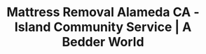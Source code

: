---
layout: location.njk
title: "Mattress Removal Alameda CA - Island Community Service | A Bedder World"
metaDescription: "Professional mattress removal in Alameda's unique island community. Next-day pickup serving Victorian homes and waterfront condos. Licensed disposal through Alameda County programs. Call 720-263-6094."
permalink: /mattress-removal/california/san-francisco/alameda/
city: "Alameda"
state: "California"
stateSlug: "california"
parentMetro: "San Francisco"
coordinates:
  lat: 37.7652
  lng: -122.2416
pricing:
  startingPrice: 125
  single: 125
  queen: 155
  king: 180
zipCodes:
  - "94501"
  - "94502"
neighborhoods:
  - name: "West End"
    zipCodes: ["94501"]
  - name: "East End" 
    zipCodes: ["94501"]
  - name: "Alameda Point"
    zipCodes: ["94501"]
  - name: "Marina Village"
    zipCodes: ["94501"]
  - name: "Bay Farm Island"
    zipCodes: ["94502"]
  - name: "Harbor Bay"
    zipCodes: ["94502"]
  - name: "Gold Coast"
    zipCodes: ["94501"]
  - name: "Central Alameda"
    zipCodes: ["94501"]
  - name: "College of Alameda Area"
    zipCodes: ["94501"]
  - name: "Park Street District"
    zipCodes: ["94501"]
  - name: "Webster Street Corridor"
    zipCodes: ["94501"]
  - name: "Crown Memorial Beach"
    zipCodes: ["94501"]
  - name: "Fernside"
    zipCodes: ["94501"]
  - name: "Island City"
    zipCodes: ["94501"]
  - name: "Naval Air Station Area"
    zipCodes: ["94501"]
businessHours:
  monday: "8:00 AM - 6:00 PM"
  tuesday: "8:00 AM - 6:00 PM" 
  wednesday: "8:00 AM - 6:00 PM"
  thursday: "8:00 AM - 6:00 PM"
  friday: "8:00 AM - 6:00 PM"
  saturday: "8:00 AM - 4:00 PM"
  sunday: "Closed"
pageContent:
  heroTitle: "Island Community Mattress Removal in Alameda"
  heroDescription: "Victorian homes and modern condos deserve professional bed removal. Island-wide pickup with ferry coordination for all neighborhoods from East End to Bay Farm Island."
  
  aboutService: "Alameda's unique island character creates special logistics needs for mattress removal. Our team understands ferry schedules, narrow Victorian stairs, and waterfront condo building requirements. Island living means planning ahead - we coordinate pickups around your commute timing and building access needs. Professional removal keeps your historic neighborhood beautiful while meeting California's strict recycling requirements. From the historic West End Victorian district to modern Bay Farm Island high-rises, we handle all building types with expertise. Our crews know ferry timing patterns, parking restrictions, and building access protocols throughout this 78,000-resident island community. We partner with Alameda County Waste Management Authority and California Mattress Recycling Council programs to ensure proper disposal through certified facilities, with springs separated for metal recovery and foam processed according to state environmental standards."

  serviceAreasIntro: "We provide comprehensive mattress pickup services throughout Alameda's unique island neighborhoods, covering Victorian districts and modern waterfront communities:"

  howItWorks: "**Simple Island-Friendly Process:** **Step 1: Quick Assessment** - Tell us your location (East End Victorian, Bay Farm high-rise, Marina Village townhome). We coordinate timing around ferry schedules if needed. **Step 2: Team Dispatch** - Professional crews arrive with island geography knowledge. We handle narrow streets and limited parking situations. **Step 3: Safe Removal** - Careful extraction from Victorian staircases or condo freight elevators. All debris cleaned up. **Step 4: Eco-Friendly Processing** - Items go to certified California recycling facilities through county programs."

  whyChooseUs: "Living on Alameda island means unique service needs. Ferry commuters appreciate flexible scheduling that works around AC Transit and ferry timetables. Victorian home owners need staircase expertise for narrow passages and ornate banisters. Waterfront residents value thorough cleanup to protect property values. Bay Farm Island residents require building protocol knowledge for high-rise pickups. Professional service protects historic home character while meeting HOA requirements. Licensed disposal satisfies strict county environmental regulations. Quick service minimizes disruption to island community life."

  disposalProcess: "Alameda follows Alameda County waste regulations requiring licensed haulers for bulky items. Island location necessitates careful disposal planning through certified mainland facilities. California Mattress Recycling Council operates the state-wide program ensuring proper breakdown of components. Alameda County Waste Management Authority oversees local compliance and transfer station operations. Professional service includes documentation for HOA requirements common in waterfront communities. Licensed teams understand both unique island logistics and state environmental compliance standards."

  environmentalImpact: "Island communities value environmental protection - being surrounded by bay waters makes responsible disposal crucial. Each mattress contains 20+ pounds of recyclable steel springs plus foam materials that must be properly processed. Professional recycling prevents bay contamination through certified material separation facilities. California's producer responsibility program funds the statewide collection network. Island pickup service reduces individual trips to mainland disposal sites, lowering community carbon footprint. Licensed disposal ensures materials reach certified processing facilities rather than risk illegal dumping that could impact surrounding waters."

  regulationsCompliance: "Our service ensures full compliance with Alameda County mattress disposal regulations, which require licensed waste haulers for bulky item pickup from the island community. We coordinate with Alameda County Waste Management Authority and utilize approved transfer stations for proper mainland processing. Professional service includes documentation for HOA requirements common in waterfront communities, ensuring materials reach certified California recycling facilities rather than risk improper disposal that could impact surrounding bay waters."

faqs:
  - question: "Do you handle pickup from Victorian homes with narrow staircases?"
    answer: "Yes, our teams regularly navigate Alameda's historic Victorian staircases. We bring appropriate equipment and take extra care with narrow passages and ornate banisters common in West End and East End homes."

  - question: "Can you coordinate around ferry commuter schedules?"
    answer: "Absolutely. We understand island commute patterns and schedule pickups during convenient windows, typically mid-morning or early afternoon when ferry traffic is lighter and parking is more available."

  - question: "What about Bay Farm Island high-rise buildings?"
    answer: "We handle all Bay Farm Island buildings regularly, including Harbor Bay and Marina Village complexes. Our teams know freight elevator protocols and work with building management to ensure smooth, compliant pickups."

  - question: "Do you serve the former Naval Air Station area?"
    answer: "Yes, we serve all Alameda neighborhoods including Alameda Point and the former NAS areas. We're familiar with the unique street layout, access requirements, and any special considerations for these developments."

  - question: "How quickly can you pick up mattresses in Alameda?"
    answer: "Most Alameda pickups are scheduled within 24-48 hours. Island logistics require some advance planning, but we prioritize quick service for our island community residents."

  - question: "What's included in your Alameda service?"
    answer: "Complete removal from any floor, cleanup of all debris, proper recycling through California and Alameda County programs, and coordination with building requirements or HOA protocols if needed."

  - question: "Do you handle both old mattresses and coordinate with new deliveries?"
    answer: "We focus on removal of old mattresses and box springs. For new deliveries, we recommend coordinating directly with your mattress retailer who can time delivery with our pickup service for seamless replacement."

  - question: "What are your rates for Alameda residents?"
    answer: "Single mattress removal starts at $125, queen size at $155, and king size at $180. Multiple pieces receive volume discounts. All pricing includes labor, transportation, and proper recycling fees."

reviews:
  count: 347
  featured:
    - text: "Perfect timing around the ferry schedule! Team knew exactly where to park near our Webster Street Victorian. They handled our narrow stairs like pros and cleaned up everything. Worth every penny for the convenience."
      author: "Jennifer M."
      neighborhood: "West End"
      
    - text: "Bay Farm Island condo pickup was seamless. They coordinated with building management, used the freight elevator properly, and fit around my work-from-home schedule. Professional team that clearly knows Alameda well."
      author: "David L."
      neighborhood: "Bay Farm Island"
      
    - text: "East End townhome renovation meant multiple pickups. They worked around our contractor schedule and handled both old mattresses and box springs efficiently. Island service that actually understands local needs."
      author: "Maria S."
      neighborhood: "East End"

nearbyCities:
  - name: "Berkeley"
    slug: "berkeley" 
    distance: "3.2"
    isSuburb: true
  - name: "Oakland"
    slug: "oakland"
    distance: "4.1" 
    isSuburb: true
  - name: "San Francisco"
    slug: "san-francisco"
    distance: "8.7"
    isSuburb: false

localRegulations: "Alameda follows Alameda County waste regulations requiring licensed haulers for bulky items like mattresses. Island location necessitates coordination with certified mainland facilities through the California Mattress Recycling Council program. All materials must be processed through approved county transfer stations and recycling facilities."
---